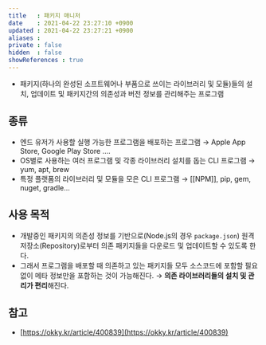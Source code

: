 ```yaml
---
title   : 패키지 매니저
date    : 2021-04-22 23:27:10 +0900
updated : 2021-04-22 23:27:21 +0900
aliases : 
private : false
hidden  : false
showReferences : true
---
```


- 패키지(하나의 완성된 소프트웨어나 부품으로 쓰이는 라이브러리 및 모듈)들의 설치, 업데이트 및 패키지간의 의존성과 버전 정보를 관리해주는 프로그램  

## 종류 
- 엔드 유저가 사용할 실행 가능한 프로그램을 배포하는 프로그램 → Apple App Store, Google Play Store .... 
- OS별로 사용하는 여러 프로그램 및 각종 라이브러리 설치를 돕는 CLI 프로그램 → yum, apt, brew
- 특정 플랫폼의 라이브러리 및 모듈을 모은 CLI 프로그램 → [[NPM]], pip, gem, nuget, gradle... 

## 사용 목적  
- 개발중인 패키지의 의존성 정보를 기반으로(Node.js의 경우 `package.json`) 원격 저장소(Repository)로부터 의존 패키지들을 다운로드 및 업데이트할 수 있도록 한다.  
- 그래서 프로그램을 배포할 때 의존하고 있는 패키지들 모두 소스코드에 포함할 필요 없이 메타 정보만을 포함하는 것이 가능해진다.  → **의존 라이브러리들의 설치 및 관리가 편리**해진다.

## 참고
- [https://okky.kr/article/400839](https://okky.kr/article/400839)